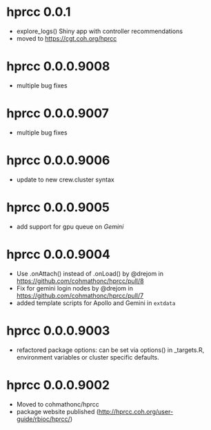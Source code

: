 # hprcc 0.0.1

- explore_logs() Shiny app with controller recommendations
- moved to <https://cgt.coh.org/hprcc>

# hprcc 0.0.0.9008

- multiple bug fixes

# hprcc 0.0.0.9007

- multiple bug fixes

# hprcc 0.0.0.9006

- update to new crew.cluster syntax

# hprcc 0.0.0.9005

- add support for gpu queue on _Gemini_

# hprcc 0.0.0.9004

- Use .onAttach() instead of .onLoad() by @drejom in <https://github.com/cohmathonc/hprcc/pull/8>
- Fix for gemini login nodes by @drejom in <https://github.com/cohmathonc/hprcc/pull/7>
- added template scripts for Apollo and Gemini in `extdata`

# hprcc 0.0.0.9003

- refactored package options: can be set via options() in _targets.R, environment variables or cluster specific defaults.

# hprcc 0.0.0.9002

- Moved to cohmathonc/hprcc
- package website published (<http://hprcc.coh.org/user-guide/rbioc/hprcc/>)
